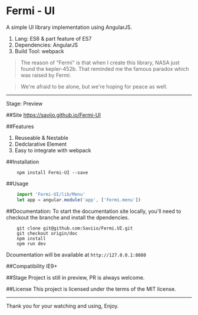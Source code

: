 # Fermi - UI

A simple UI library implementation using AngularJS.



1. Lang: ES6 & part feature of ES7
2. Dependencies: AngularJS
3. Build Tool: webpack

> The reason of "Fermi" is that when I create this library, NASA just found the kepler-452b. That reminded me the famous paradox which was raised by Fermi.

> We're afraid to be alone, but we're hoping for peace as well.

-------------------

Stage: Preview

##Site
https://saviio.github.io/Fermi-UI

##Features
1. Reuseable & Nestable
2. Dedclarative Element
3. Easy to integrate with webpack

##Installation
```
    npm install Fermi-UI --save
```

##Usage
```javascript
    import 'Fermi-UI/lib/Menu'
    let app = angular.module('app', ['Fermi.menu'])
```


##Documentation:
To start the documentation site locally, you'll need to checkout the branche and install the dpendencies.
```
    git clone git@github.com:Saviio/Fermi.UI.git
    git checkout origin/doc
    npm install
    npm run dev
```
Dcoumentation will be available at `http://127.0.0.1:8080`

##Compatibility
IE9+

##Stage
Project is still in preview, PR is always welcome.


##License
This project is licensed under the terms of the MIT license.

---------
Thank you for your watching and using, Enjoy.
